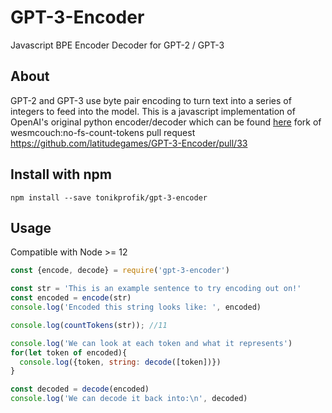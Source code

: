 # GPT-3-Encoder
Javascript BPE Encoder Decoder for GPT-2 / GPT-3

## About
GPT-2 and GPT-3 use byte pair encoding to turn text into a series of integers to feed into the model. This is a javascript implementation of OpenAI's original python encoder/decoder which can be found [here](https://github.com/openai/gpt-2)
fork of wesmcouch:no-fs-count-tokens pull request 
https://github.com/latitudegames/GPT-3-Encoder/pull/33

## Install with npm

```
npm install --save tonikprofik/gpt-3-encoder
```

## Usage

Compatible with Node >= 12

```js
const {encode, decode} = require('gpt-3-encoder')

const str = 'This is an example sentence to try encoding out on!'
const encoded = encode(str)
console.log('Encoded this string looks like: ', encoded)

console.log(countTokens(str)); //11

console.log('We can look at each token and what it represents')
for(let token of encoded){
  console.log({token, string: decode([token])})
}

const decoded = decode(encoded)
console.log('We can decode it back into:\n', decoded)

```


